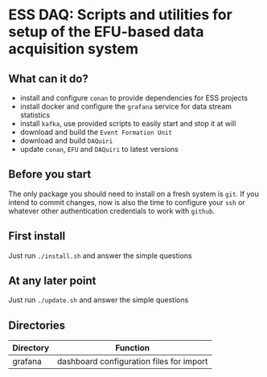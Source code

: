 # ESS DAQ: Scripts and utilities for setup of the EFU-based data acquisition system

## What can it do?
- install and configure `conan` to provide dependencies for ESS projects
- install docker and configure the `grafana` service for data stream statistics
- install `kafka`, use provided scripts to easily start and stop it at will
- download and build the `Event Formation Unit`
- download and build `DAQuiri`
- update `conan`, `EFU` and `DAQuiri` to latest versions

## Before you start
The only package you should need to install on a fresh system is `git`. If you intend to commit changes, now is also the time to configure your `ssh` or whatever other authentication credentials to work with `github`.

## First install
Just run `./install.sh` and answer the simple questions

## At any later point
Just run `./update.sh` and answer the simple questions

## Directories
Directory             | Function
-------------         | -------------
grafana               | dashboard configuration files for import
